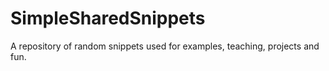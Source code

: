 # SimpleSharedSnippets
A repository of random snippets used for examples, teaching, projects and fun.

